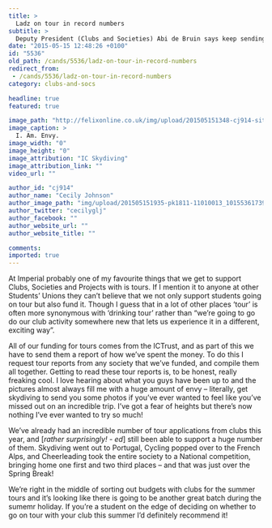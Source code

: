```yaml
---
title: >
  Ladz on tour in record numbers
subtitle: >
  Deputy President (Clubs and Societies) Abi de Bruin says keep sending in those requests!
date: "2015-05-15 12:48:26 +0100"
id: "5536"
old_path: /cands/5536/ladz-on-tour-in-record-numbers
redirect_from:
 - /cands/5536/ladz-on-tour-in-record-numbers
category: clubs-and-socs

headline: true
featured: true

image_path: "http://felixonline.co.uk/img/upload/201505151348-cj914-sitttingingng.png"
image_caption: >
  I. Am. Envy.
image_width: "0"
image_height: "0"
image_attribution: "IC Skydiving"
image_attribution_link: ""
video_url: ""

author_id: "cj914"
author_name: "Cecily Johnson"
author_image_path: "img/upload/201505151935-pk1811-11010013_10155361739565635_8828522702362664338_o.jpg"
author_twitter: "cecilyglj"
author_facebook: ""
author_website_url: ""
author_website_title: ""

comments:
imported: true
---
```


At Imperial probably one of my favourite things that we get to support Clubs, Societies and Projects with is tours. If I mention it to anyone at other Students’ Unions they can’t believe that we not only support students going on tour but also fund it. Though I guess that in a lot of other places ‘tour’ is often more synonymous with ‘drinking tour’ rather than “we’re going to go do our club activity somewhere new that lets us experience it in a different, exciting way”.

All of our funding for tours comes from the ICTrust, and as part of this we have to send them a report of how we’ve spent the money. To do this I request tour reports from any society that we’ve funded, and compile them all together. Getting to read these tour reports is, to be honest, really freaking cool. I love hearing about what you guys have been up to and the pictures almost always fill me with a huge amount of envy – literally, get skydiving to send you some photos if you’ve ever wanted to feel like you’ve missed out on an incredible trip. I’ve got a fear of heights but there’s now nothing I’ve ever wanted to try so much!

We’ve already had an incredible number of tour applications from clubs this year, and [_rather surprisingly! - ed_] still been able to support a huge number of them. Skydiving went out to Portugal, Cycling popped over to the French Alps, and Cheerleading took the entire society to a National competition, bringing home one first and two third places – and that was just over the Spring Break!

We’re right in the middle of sorting out budgets with clubs for the summer tours and it’s looking like there is going to be another great batch during the sumemr holiday. If you’re a student on the edge of deciding on whether to go on tour with your club this summer I’d definitely recommend it!
